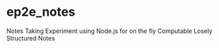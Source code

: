# ep2e_notes
Notes Taking Experiment using Node.js for on the fly Computable Losely Structured Notes
